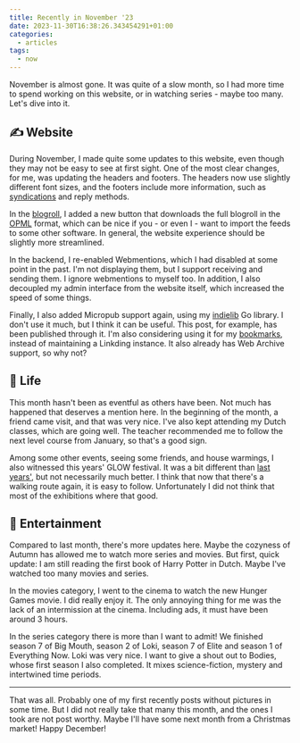```yaml
---
title: Recently in November '23
date: 2023-11-30T16:38:26.343454291+01:00
categories:
  - articles
tags:
  - now
---
```


November is almost gone. It was quite of a slow month, so I had more time to spend working on this website, or in watching series - maybe too many. Let's dive into it.

<!--more-->

## ✍️ Website

During November, I made quite some updates to this website, even though they may not be easy to see at first sight. One of the most clear changes, for me, was updating the headers and footers. The headers now use slightly different font sizes, and the footers include more information, such as [syndications](https://indieweb.org/Category:syndication) and reply methods.

In the [blogroll](/blogroll/), I added a new button that downloads the full blogroll in the [OPML](https://en.wikipedia.org/wiki/OPML) format, which can be nice if you - or even I - want to import the feeds to some other software. In general, the website experience should be slightly more streamlined.

In the backend, I re-enabled Webmentions, which I had disabled at some point in the past. I'm not displaying them, but I support receiving and sending them. I ignore webmentions to myself too. In addition, I also decoupled my admin interface from the website itself, which increased the speed of some things.

Finally, I also added Micropub support again, using my [indielib](https://github.com/hacdias/indielib) Go library. I don't use it much, but I think it can be useful. This post, for example, has been published through it. I'm also considering using it for my [bookmarks](/bookmarks/), instead of maintaining a Linkding instance. It also already has Web Archive support, so why not?

## 🍄 Life

This month hasn't been as eventful as others have been. Not much has happened that deserves a mention here. In the beginning of the month, a friend came visit, and that was very nice. I've also kept attending my Dutch classes, which are going well. The teacher recommended me to follow the next level course from January, so that's a good sign.

Among some other events, seeing some friends, and house warmings, I also witnessed this years' GLOW festival. It was a bit different than [last years'](/2022/11/30/november-22/), but not necessarily much better. I think that now that there's a walking route again, it is easy to follow. Unfortunately I did not think that most of the exhibitions where that good.

## 🍿 Entertainment

Compared to last month, there's more updates here. Maybe the cozyness of Autumn has allowed me to watch more series and movies. But first, quick update: I am still reading the first book of Harry Potter in Dutch. Maybe I've watched too many movies and series.

In the movies category, I went to the cinema to watch the new Hunger Games movie. I did really enjoy it. The only annoying thing for me was the lack of an intermission at the cinema. Including ads, it must have been around 3 hours.

In the series category there is more than I want to admit! We finished season 7 of Big Mouth, season 2 of Loki, season 7 of Elite and season 1 of Everything Now. Loki was very nice. I want to give a shout out to Bodies, whose first season I also completed. It mixes science-fiction, mystery and intertwined time periods.

<hr>

That was all. Probably one of my first recently posts without pictures in some time. But I did not really take that many this month, and the ones I took are not post worthy. Maybe I'll have some next month from a Christmas market! Happy December!
